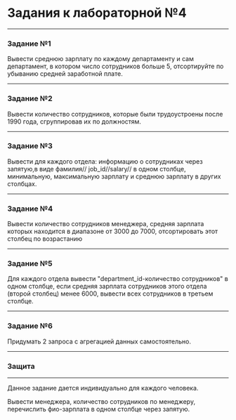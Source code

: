 # Задания к лабораторной №4

___
### Задание №1 
Вывести среднюю зарплату по каждому департаменту и сам департамент, в котором число сотрудников больше 5, отсортируйте по убыванию средней заработной плате.

___
### Задание №2
Вывести количество сотрудников, которые были трудоустроены после 1990 года, сгруппировав их по должностям.

___
### Задание №3 
Вывести для каждого отдела: информацию о сотрудниках через запятую,в виде фамилия// job_id//salary// в одном столбце, минимальную, максимальную зарплату и среднюю зарплату в других столбцах.

___
### Задание №4 
Вывести количество сотрудников менеджера, средняя зарплата которых находится в диапазоне от 3000 до 7000, отсортировать этот столбец по возрастанию

___
### Задание №5 
Для каждого отдела вывести "department_id-количество сотрудников" в одном столбце, если средняя зарплата сотрудников этого отдела (второй столбец) менее 6000, вывести всех сотрудников в третьем столбце.

___
### Задание №6 
Придумать 2 запроса с агрегацией данных самостоятельно.
___

### Защита
___
Данное задание дается индивидуально для каждого человека.

Вывести менеджера, количество сотрудников по менеджеру, перечислить фио-зарплата в одном столбце через запятую.